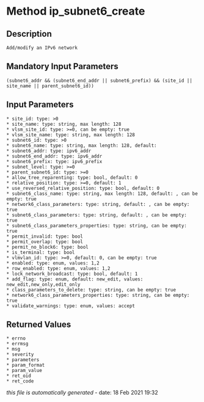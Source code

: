 # Method ip_subnet6_create

## Description
	Add/modify an IPv6 network

## Mandatory Input Parameters
	(subnet6_addr && (subnet6_end_addr || subnet6_prefix) && (site_id || site_name || parent_subnet6_id))

## Input Parameters
	* site_id: type: >0
	* site_name: type: string, max length: 128
	* vlsm_site_id: type: >=0, can be empty: true
	* vlsm_site_name: type: string, max length: 128
	* subnet6_id: type: >0
	* subnet6_name: type: string, max length: 128, default: 
	* subnet6_addr: type: ipv6_addr
	* subnet6_end_addr: type: ipv6_addr
	* subnet6_prefix: type: ipv6_prefix
	* subnet_level: type: >=0
	* parent_subnet6_id: type: >=0
	* allow_tree_reparenting: type: bool, default: 0
	* relative_position: type: >=0, default: 1
	* use_reversed_relative_position: type: bool, default: 0
	* subnet6_class_name: type: string, max length: 128, default: , can be empty: true
	* network6_class_parameters: type: string, default: , can be empty: true
	* subnet6_class_parameters: type: string, default: , can be empty: true
	* subnet6_class_parameters_properties: type: string, can be empty: true
	* permit_invalid: type: bool
	* permit_overlap: type: bool
	* permit_no_block6: type: bool
	* is_terminal: type: bool
	* vlmvlan_id: type: >=0, default: 0, can be empty: true
	* enabled: type: enum, values: 1,2
	* row_enabled: type: enum, values: 1,2
	* lock_network_broadcast: type: bool, default: 1
	* add_flag: type: enum, default: new_edit, values: new_edit,new_only,edit_only
	* class_parameters_to_delete: type: string, can be empty: true
	* network6_class_parameters_properties: type: string, can be empty: true
	* validate_warnings: type: enum, values: accept

## Returned Values
	* errno
	* errmsg
	* msg
	* severity
	* parameters
	* param_format
	* param_value
	* ret_oid
	* ret_code


*this file is automatically generated* - date: 18 Feb 2021 19:32